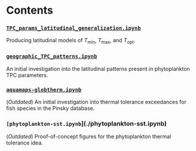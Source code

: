 # Contents


### [`TPC_params_latitudinal_generalization.ipynb`](./TPC_params_latitudinal_generalization.ipynb)

Producing latitudinal models of $T_\mathrm{min}$, $T_\mathrm{max}$, and $T_\mathrm{opt}$.

### [`geographic_TPC_patterns.ipynb`](./geographic_TPC_patterns.ipynb)

An initial investigation into the latitudinal patterns present in phytoplankton TPC parameters. 

### [`aquamaps-globtherm.ipynb`](./aquamaps-globtherm.ipynb)

(*Outdated*) An initial investigation into thermal tolerance exceedances for fish species in the Pinsky database. 

### `[phytoplankton-sst.ipynb`](./phytoplankton-sst.ipynb)

(*Outdated*) Proof-of-concept figures for the phytoplankton thermal tolerance idea. 